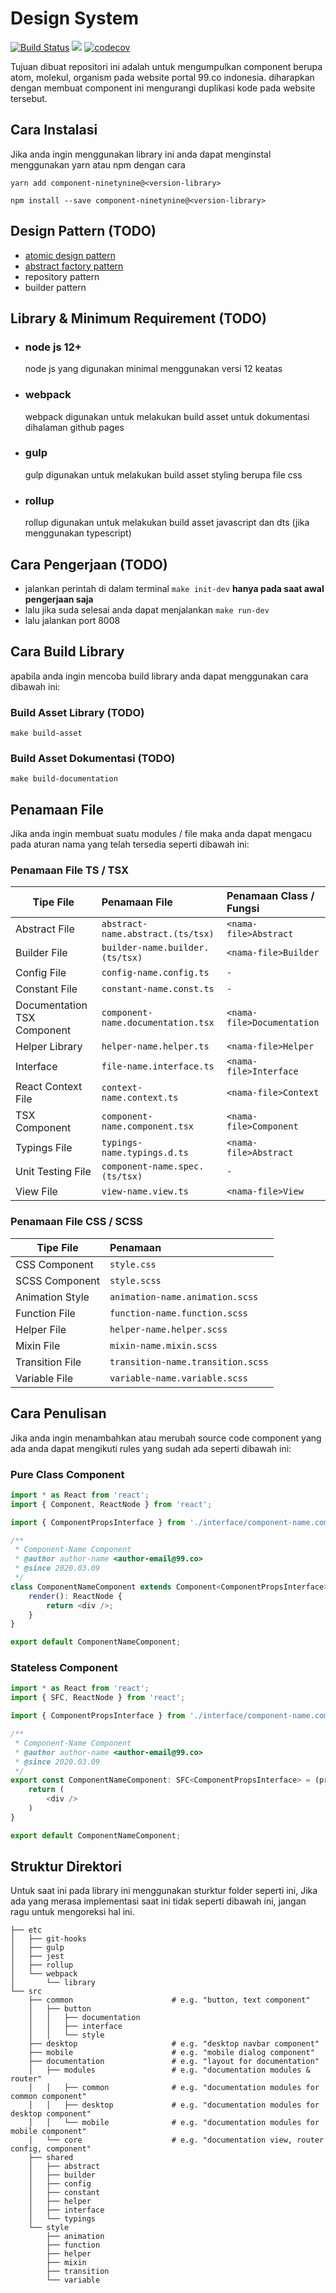 # Design System

[![Build Status](https://travis-ci.org/irfanandriansyah1997/base-component.svg?branch=master)](https://travis-ci.org/irfanandriansyah1997/base-component) <img src="https://img.shields.io/npm/v/component-ninetynine.svg"> [![codecov](https://codecov.io/gh/irfanandriansyah1997/base-component/branch/master/graph/badge.svg)](https://codecov.io/gh/irfanandriansyah1997/base-component)

Tujuan dibuat repositori ini adalah untuk mengumpulkan component berupa atom, molekul, organism pada website portal 99.co indonesia. diharapkan dengan membuat component ini mengurangi duplikasi kode pada website tersebut.

## Cara Instalasi

Jika anda ingin menggunakan library ini anda dapat menginstal menggunakan yarn atau npm dengan cara

```
yarn add component-ninetynine@<version-library>
```

```
npm install --save component-ninetynine@<version-library>
```

## Design Pattern (TODO)
- [atomic design pattern](https://bradfrost.com/blog/post/atomic-web-design/)
- [abstract factory pattern](https://refactoring.guru/design-patterns/abstract-factory)
- repository pattern
- builder pattern


## Library & Minimum Requirement (TODO)

* ### node js 12+
    node js yang digunakan minimal menggunakan versi 12 keatas

* ### webpack
    webpack digunakan untuk melakukan build asset untuk dokumentasi dihalaman github pages

* ### gulp
    gulp digunakan untuk melakukan build asset styling berupa file css

* ### rollup
    rollup digunakan untuk melakukan build asset javascript dan dts (jika menggunakan typescript)

## Cara Pengerjaan (TODO)

- jalankan perintah di dalam terminal `make init-dev` <b>hanya pada saat awal pengerjaan saja</b>
- lalu jika suda selesai anda dapat menjalankan `make run-dev`
- lalu jalankan port 8008

## Cara Build Library

apabila anda ingin mencoba build library anda dapat menggunakan cara dibawah ini:

### Build Asset Library (TODO)
```
make build-asset
```

### Build Asset Dokumentasi (TODO)
```
make build-documentation
```

## Penamaan File

Jika anda ingin membuat suatu modules / file maka anda dapat mengacu pada aturan nama yang telah tersedia seperti dibawah ini:

### Penamaan File TS / TSX

| Tipe File        | Penamaan File          | Penamaan Class / Fungsi           |
| ------------- |:-------------|:-------------|
| Abstract File | `abstract-name.abstract.(ts/tsx)`      | `<nama-file>Abstract` |
| Builder File | `builder-name.builder.(ts/tsx)`      |`<nama-file>Builder` |
| Config File | `config-name.config.ts`      |`-` |
| Constant File | `constant-name.const.ts`      |`-` |
| Documentation TSX Component | `component-name.documentation.tsx`      |`<nama-file>Documentation` |
| Helper Library | `helper-name.helper.ts`      |`<nama-file>Helper` |
| Interface      | `file-name.interface.ts`      |`<nama-file>Interface` |
| React Context File | `context-name.context.ts`      |`<nama-file>Context` |
| TSX Component | `component-name.component.tsx`      |`<nama-file>Component` |
| Typings File | `typings-name.typings.d.ts`      |`<nama-file>Abstract` |
| Unit Testing File | `component-name.spec.(ts/tsx)`      |`-` |
| View File | `view-name.view.ts`      |`<nama-file>View` |

### Penamaan File CSS / SCSS

| Tipe File        | Penamaan           |
| ------------- |:-------------|
| CSS Component | `style.css` |
| SCSS Component | `style.scss` |
| Animation Style | `animation-name.animation.scss` |
| Function File | `function-name.function.scss` |
| Helper File | `helper-name.helper.scss` |
| Mixin File | `mixin-name.mixin.scss` |
| Transition File | `transition-name.transition.scss` |
| Variable File | `variable-name.variable.scss` |

## Cara Penulisan

Jika anda ingin menambahkan atau merubah source code component yang ada anda dapat mengikuti rules yang sudah ada seperti dibawah ini:

### Pure Class Component
```javascript
import * as React from 'react';
import { Component, ReactNode } from 'react';

import { ComponentPropsInterface } from './interface/component-name.component.interface';

/**
 * Component-Name Component
 * @author author-name <author-email@99.co>
 * @since 2020.03.09
 */
class ComponentNameComponent extends Component<ComponentPropsInterface> {
    render(): ReactNode {
        return <div />;
    }
}

export default ComponentNameComponent;
```

### Stateless Component
```javascript
import * as React from 'react';
import { SFC, ReactNode } from 'react';

import { ComponentPropsInterface } from './interface/component-name.component.interface';

/**
 * Component-Name Component
 * @author author-name <author-email@99.co>
 * @since 2020.03.09
 */
export const ComponentNameComponent: SFC<ComponentPropsInterface> = (props: ComponentPropsInterface) => {
    return (
        <div />
    )
}

export default ComponentNameComponent;
```

## Struktur Direktori

Untuk saat ini pada library ini menggunakan sturktur folder seperti ini, Jika ada yang merasa implementasi saat ini tidak seperti dibawah ini, jangan ragu untuk mengoreksi hal ini.

```
├── etc
│   ├── git-hooks
│   ├── gulp
│   ├── jest
│   ├── rollup
│   └── webpack
│       └── library
└── src
    ├── common                      # e.g. "button, text component"
    │   ├── button
    │   │   ├── documentation
    │   │   ├── interface
    │   │   └── style
    ├── desktop                     # e.g. "desktop navbar component"
    ├── mobile                      # e.g. "mobile dialog component"
    ├── documentation               # e.g. "layout for documentation"
    │   ├── modules                 # e.g. "documentation modules & router"
    │   │   ├── common              # e.g. "documentation modules for common component"
    │   │   ├── desktop             # e.g. "documentation modules for desktop component"
    │   │   └── mobile              # e.g. "documentation modules for mobile component"
    │   └── core                    # e.g. "documentation view, router config, component"
    ├── shared
    │   ├── abstract
    │   ├── builder
    │   ├── config
    │   ├── constant
    │   ├── helper
    │   ├── interface
    │   └── typings
    └── style
        ├── animation
        ├── function
        ├── helper
        ├── mixin
        ├── transition
        └── variable
```